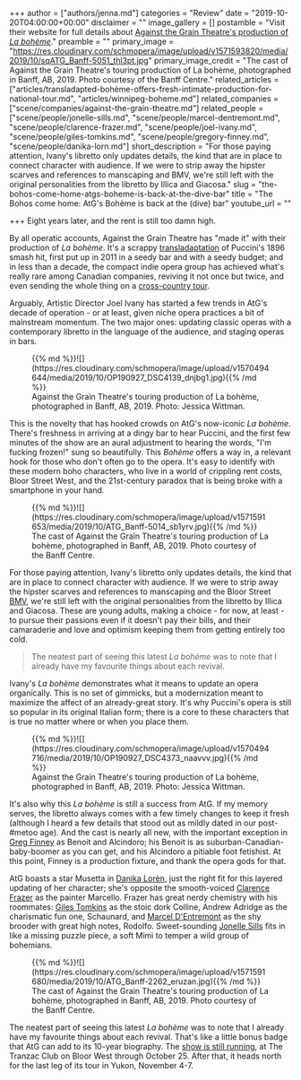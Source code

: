 +++
author = ["authors/jenna.md"]
categories = "Review"
date = "2019-10-20T04:00:00+00:00"
disclaimer = ""
image_gallery = []
postamble = "Visit their website for full details about [Against the Grain Theatre's production of _La bohème_](http://againstthegraintheatre.com/la-boheme/)."
preamble = ""
primary_image = "https://res.cloudinary.com/schmopera/image/upload/v1571593820/media/2019/10/sqATG_Banff-5051_thl3pt.jpg"
primary_image_credit = "The cast of Against the Grain Theatre's touring production of La bohème, photographed in Banff, AB, 2019. Photo courtesy of the Banff Centre."
related_articles = ["articles/transladapted-bohème-offers-fresh-intimate-production-for-national-tour.md", "articles/winnipeg-boheme.md"]
related_companies = ["scene/companies/against-the-grain-theatre.md"]
related_people = ["scene/people/jonelle-sills.md", "scene/people/marcel-dentremont.md", "scene/people/clarence-frazer.md", "scene/people/joel-ivany.md", "scene/people/giles-tomkins.md", "scene/people/gregory-finney.md", "scene/people/danika-lorn.md"]
short_description = "For those paying attention, Ivany's libretto only updates details, the kind that are in place to connect character with audience. If we were to strip away the hipster scarves and references to manscaping and BMV, we're still left with the original personalities from the libretto by Illica and Giacosa."
slug = "the-bohos-come-home-atgs-boheme-is-back-at-the-dive-bar"
title = "The Bohos come home: AtG's Bohème is back at the (dive) bar"
youtube_url = ""

+++
Eight years later, and the rent is still too damn high.

By all operatic accounts, Against the Grain Theatre has "made it" with their production of _La bohème_. It's a scrappy [transladaptation](/transladapted-boheme-offers-fresh-intimate-production-for-national-tour/) of Puccini's 1896 smash hit, first put up in 2011 in a seedy bar and with a seedy budget; and in less than a decade, the compact indie opera group has achieved what's really rare among Canadian companies, reviving it not once but twice, and even sending the whole thing on a [cross-country tour](http://againstthegraintheatre.com/la-boheme/).

Arguably, Artistic Director Joel Ivany has started a few trends in AtG's decade of operation - or at least, given niche opera practices a bit of mainstream momentum. The two major ones: updating classic operas with a contemporary libretto in the language of the audience, and staging operas in bars.

<figure data-type="image">{{% md %}}![](https://res.cloudinary.com/schmopera/image/upload/v1570494644/media/2019/10/OP190927_DSC4139_dnjbg1.jpg){{% /md %}}

<figcaption>Against the Grain Theatre's touring production of La bohème, photographed in Banff, AB, 2019. Photo: Jessica Wittman.</figcaption>

</figure>

This is the novelty that has hooked crowds on AtG's now-iconic _La bohème_. There's freshness in arriving at a dingy bar to hear Puccini, and the first few minutes of the show are an aural adjustment to hearing the words, "I'm fucking frozen!" sung so beautifully. This _Bohème_ offers a way in, a relevant hook for those who don't often go to the opera. It's easy to identify with these modern boho characters, who live in a world of crippling rent costs, Bloor Street West, and the 21st-century paradox that is being broke with a smartphone in your hand.

<figure data-type="image">{{% md %}}![](https://res.cloudinary.com/schmopera/image/upload/v1571591653/media/2019/10/ATG_Banff-5014_sb1yrv.jpg){{% /md %}}

<figcaption>The cast of Against the Grain Theatre's touring production of La bohème, photographed in Banff, AB, 2019. Photo courtesy of the Banff Centre.</figcaption>

</figure>

For those paying attention, Ivany's libretto only updates details, the kind that are in place to connect character with audience. If we were to strip away the hipster scarves and references to manscaping and the Bloor Street [BMV](http://www.bmvbooks.com/), we're still left with the original personalities from the libretto by Illica and Giacosa. These are young adults, making a choice - for now, at least - to pursue their passions even if it doesn't pay their bills, and their camaraderie and love and optimism keeping them from getting entirely too cold.

> The neatest part of seeing this latest _La bohème_ was to note that I already have my favourite things about each revival.

Ivany's _La bohème_ demonstrates what it means to update an opera organically. This is no set of gimmicks, but a modernization meant to maximize the affect of an already-great story. It's why Puccini's opera is still so popular in its original Italian form; there is a core to these characters that is true no matter where or when you place them.

<figure data-type="image">{{% md %}}![](https://res.cloudinary.com/schmopera/image/upload/v1570494716/media/2019/10/OP190927_DSC4373_naavvv.jpg){{% /md %}}

<figcaption>Against the Grain Theatre's touring production of La bohème, photographed in Banff, AB, 2019. Photo: Jessica Wittman.</figcaption>

</figure>

It's also why this _La bohème_ is still a success from AtG. If my memory serves, the libretto always comes with a few timely changes to keep it fresh (although I heard a few details that stood out as mildly dated in our post-#metoo age). And the cast is nearly all new, with the important exception in [Greg Finney](/scene/people/gregory-finney/) as Benoit and Alcindoro; his Benoit is as suburban-Canadian-baby-boomer as you can get, and his Alcindoro a pitiable foot fetishist. At this point, Finney is a production fixture, and thank the opera gods for that.

AtG boasts a star Musetta in [Danika Lorèn](/spotlight-on-danika-loren/), just the right fit for this layered updating of her character; she's opposite the smooth-voiced [Clarence Frazer](/talking-with-singers-clarence-frazer/) as the painter Marcello. Frazer has great nerdy chemistry with his roommates: [Giles Tomkins](/scene/people/giles-tomkins/) as the stoic dork Colline, Andrew Adridge as the charismatic fun one, Schaunard, and [Marcel D'Entremont](/scene/people/marcel-dentremont/) as the shy brooder with great high notes, Rodolfo. Sweet-sounding [Jonelle Sills](/scene/people/jonelle-sills/) fits in like a missing puzzle piece, a soft Mimì to temper a wild group of bohemians.

<figure data-type="image">{{% md %}}![](https://res.cloudinary.com/schmopera/image/upload/v1571591680/media/2019/10/ATG_Banff-2262_eruzan.jpg){{% /md %}}

<figcaption>The cast of Against the Grain Theatre's touring production of La bohème, photographed in Banff, AB, 2019. Photo courtesy of the Banff Centre.</figcaption>

</figure>

The neatest part of seeing this latest _La bohème_ was to note that I already have my favourite things about each revival. That's like a little bonus badge that AtG can add to its 10-year biography. The [show is still running](http://againstthegraintheatre.com/la-boheme/), at The Tranzac Club on Bloor West through October 25. After that, it heads north for the last leg of its tour in Yukon, November 4-7.